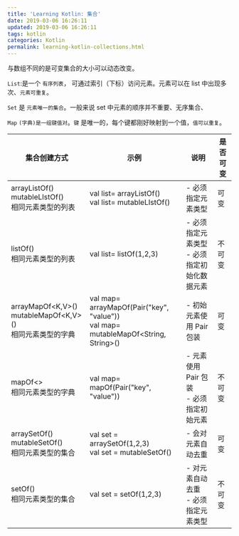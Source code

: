 ```yaml
---
title: 'Learning Kotlin: 集合'
date: 2019-03-06 16:26:11
updated: 2019-03-06 16:26:11
tags: kotlin
categories: Kotlin
permalink: learning-kotlin-collections.html
---
```


与数组不同的是可变集合的大小可以动态改变。



`List`:是一个 `有序列表`， 可通过索引（下标）访问元素。元素可以在 list 中出现多次、`元素可重复`。

`Set` 是 `元素唯一的集合`。一般来说 set 中元素的顺序并不重要、无序集合、

`Map` `(字典)是一组键值对`。`键` 是唯一的，每个键都刚好映射到一个值，`值可以重复`。



| 集合创建方式                                                 | 示例                                                         | 说明                                             | 是否可变 |
| ------------------------------------------------------------ | ------------------------------------------------------------ | ------------------------------------------------ | -------- |
| arrayListOf<T>()<br />mutableLIstOf<T>() <br />相同元素类型的列表 | val list= arrayListOf<Int>()<br />val list= mutableLIstOf<String>() | - 必须指定元素类型                               | 可变     |
| listOf<T>()<br />相同元素类型的列表                          | val list= listOf<Int>(1,2,3)                                 | - 必须指定元素类型<br />- 必须指定初始化数据元素 | 不可变   |
| arrayMapOf<K,V>()<br />mutableMapOf<K,V>()<br />相同元素类型的字典 | val map= arrayMapOf(Pair("key", "value"))<br />val map= mutableMapOf<String, String>() | - 初始元素使用 Pair 包装                         | 可变     |
| mapOf<T><><br />相同元素类型的字典                           | val map= mapOf(Pair("key", "value"))                         | - 元素使用 Pair 包装<br />- 必须指定初始元素     | 不可变   |
| arraySetOf<T>()<br />mutableSetOf<T>()<br />相同元素类型的集合 | val set = arraySetOf<Int>(1,2,3)<br />val set = mutableSetOf<Int>() | - 会对元素自动去重                               | 可变     |
| setOf<T>()<br />相同元素类型的集合                           | val set = setOf<Int>(1,2,3)                                  | - 对元素自动去重<br />- 必须指定元素类型         | 不可变   |

